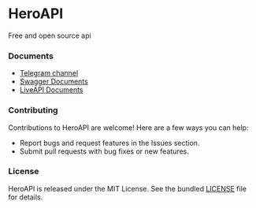# HeroAPI

Free and open source api 

### Documents
- [Telegram channel](https://t.me/HeroAPI)
- [Swagger Documents](https://heroapi.ir/docs)
- [LiveAPI Documents](https://heroapi.ir/liveapi)

### Contributing
Contributions to HeroAPI are welcome! Here are a few ways you can help:
- Report bugs and request features in the Issues section.
- Submit pull requests with bug fixes or new features.

### License
HeroAPI is released under the MIT License. See the bundled [LICENSE](https://github.com/irvaniamirali/HeroAPI/blob/main/LICENSE) file for details.
